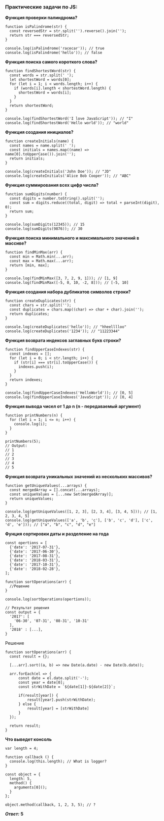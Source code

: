 <h3>
  <span>Практические задачи по JS:</span>
</h3>

**Функция проверки палиндрома?**

```
function isPalindrome(str) {
  const reversedStr = str.split('').reverse().join('');
  return str === reversedStr;
}

console.log(isPalindrome('racecar')); // true
console.log(isPalindrome('hello')); // false
```

**Функция поиска самого короткого слова?**

```
function findShortestWord(str) {
  const words = str.split(' ');
  let shortestWord = words[0];
  for (let i = 1; i < words.length; i++) {
    if (words[i].length < shortestWord.length) {
      shortestWord = words[i];
    }
  }
  return shortestWord;
}

console.log(findShortestWord('I love JavaScript')); // "I"
console.log(findShortestWord('Hello world')); // "world"
```

**Функция создания инициалов?**

```
function createInitials(name) {
  const names = name.split(' ');
  const initials = names.map((name) => name[0].toUpperCase()).join('');
  return initials;
}

console.log(createInitials('John Doe')); // "JD"
console.log(createInitials('Alice Bob Cooper')); // "ABC"
```

**Функция суммирования всех цифр числа?**

```
function sumDigits(number) {
  const digits = number.toString().split('');
  const sum = digits.reduce((total, digit) => total + parseInt(digit), 0);
  return sum;
}

console.log(sumDigits(12345)); // 15
console.log(sumDigits(9876)); // 30
```

**Функция поиска минимального и максимального значений в массиве?**

```
function findMinMax(arr) {
  const min = Math.min(...arr);
  const max = Math.max(...arr);
  return [min, max];
}

console.log(findMinMax([3, 7, 2, 9, 1])); // [1, 9]
console.log(findMinMax([-5, 0, 10, -2, 8])); // [-5, 10]
```

**Функция создания набора дубликатов символов строки?**

```
function createDuplicates(str) {
  const chars = str.split('');
  const duplicates = chars.map((char) => char + char).join('');
  return duplicates;
}

console.log(createDuplicates('hello')); // "hheelllloo"
console.log(createDuplicates('1234')); // "11223344"
```

**Функция возврата индексов заглавных букв строки?**

```
function findUpperCaseIndexes(str) {
  const indexes = [];
  for (let i = 0; i < str.length; i++) {
    if (str[i] === str[i].toUpperCase()) {
      indexes.push(i);
    }
  }
  return indexes;
}

console.log(findUpperCaseIndexes('HelloWorld')); // [0, 5]
console.log(findUpperCaseIndexes('JavaScript')); // [0, 4]
```

**Функция вывода чисел от 1 до n (n - передаваемый аргумент)**

```
function printNumbers(n) {
  for (let i = 1; i <= n; i++) {
    console.log(i);
  }
}

printNumbers(5);
// Output:
// 1
// 2
// 3
// 4
// 5
```

**Функция возврата уникальных значений из нескольких массивов?**

```
function getUniqueValues(...arrays) {
  const mergedArray = [].concat(...arrays);
  const uniqueValues = [...new Set(mergedArray)];
  return uniqueValues;
}

console.log(getUniqueValues([1, 2, 3], [2, 3, 4], [3, 4, 5])); // [1, 2, 3, 4, 5]
console.log(getUniqueValues(['a', 'b', 'c'], ['b', 'c', 'd'], ['c', 'd', 'e'])); // ["a", "b", "c", "d", "e"]
```


**Фунция сортировки даты и разделение на года**

```
const opertions = [
  {'date': '2017-07-31'},
  {'date': '2017-06-30'},
  {'date': '2017-08-31'},
  {'date': '2018-03-31'},
  {'date': '2017-10-31'},
  {'date': '2018-02-28'},
];

function sortOperations(arr) {
  //Решение
}

console.log(sortOperations(opertions));

// Результат решения
const output = {
  '2017': [
    '06-30', '07-31', '08-31', '10-31'
  ],
  '2018' : [...],
}

```

Решение 

```
function sortOperations(arr) {
  const result = {};

  [...arr].sort((a, b) => new Date(a.date) - new Date(b.date));

  arr.forEach(el => {
      const date = el.date.split('-');
      const year = date[0];
      const strWithDate = `${date[1]}-${date[2]}`;

      if(result[year]) {
          result[year].push(strWithDate);
      } else {
          result[year] = [strWithDate]
      }
  });

  return result;
}
```

**Что выведет консоль**

```
var length = 4;

function callback () {
  console.log(this.length); // What is logger?
}

const object = {
  length: 5,
  method() {
    arguments[0]();
  }
};

object.method(callback, 1, 2, 3, 5); // ?
```

***Ответ:*** **5**